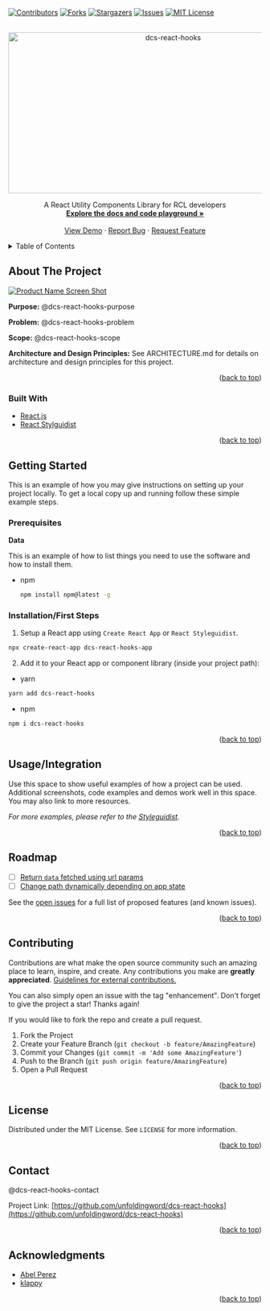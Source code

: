 <div id="top"></div>
<!--
*** Thanks for checking out the Best-README-Template. If you have a suggestion
*** that would make this better, please fork the repo and create a pull request
*** or simply open an issue with the tag "enhancement".
*** Don't forget to give the project a star!
*** Thanks again! Now go create something AMAZING! :D
-->


<!-- PROJECT SHIELDS -->
<!--
*** I'm using markdown "reference style" links for readability.
*** Reference links are enclosed in brackets [ ] instead of parentheses ( ).
*** See the bottom of this document for the declaration of the reference variables
*** for contributors-url, forks-url, etc. This is an optional, concise syntax you may use.
*** https://www.markdownguide.org/basic-syntax/#reference-style-links
-->
[![Contributors][contributors-shield]][contributors-url]
[![Forks][forks-shield]][forks-url]
[![Stargazers][stars-shield]][stars-url]
[![Issues][issues-shield]][issues-url]
[![MIT License][license-shield]][license-url]


<!-- PROJECT LOGO -->
<br />
<div align="center">
  <a href="https://github.com/unfoldingword/dcs-react-hooks">
    <img src="https://socialify.git.ci/unfoldingWord/dcs-react-hooks/image?description=1&font=Raleway&forks=1&issues=1&language=1&logo=https%3A%2F%2Fgit.door43.org%2Fassets%2Fimg%2Flogo.svg&name=1&owner=1&pattern=Charlie%20Brown&pulls=1&stargazers=1&theme=Light" alt="dcs-react-hooks" width="640" height="320" />
  </a>
  <p align="center">
    A React Utility Components Library for RCL developers
    <br />
    <a href="https://dcs-react-hooks.netlify.app"><strong>Explore the docs and code playground »</strong></a>
    <br />
    <br />
    <a href="https://dcs-react-hooks.netlify.app">View Demo</a>
    ·
    <a href="https://github.com/unfoldingword/dcs-react-hooks/issues">Report Bug</a>
    ·
    <a href="https://github.com/unfoldingword/dcs-react-hooks/issues">Request Feature</a>
  </p>
</div>


<!-- TABLE OF CONTENTS -->
<details>
  <summary>Table of Contents</summary>
  <ol>
    <li>
      <a href="#about-the-project">About The Project</a>
      <ul>
        <li><a href="#built-with">Built With</a></li>
      </ul>
    </li>
    <li>
      <a href="#getting-started">Getting Started</a>
      <ul>
        <li><a href="#prerequisites">Prerequisites</a></li>
        <li><a href="#installation">Installation</a></li>
      </ul>
    </li>
    <li><a href="#usage">Usage</a></li>
    <li><a href="#roadmap">Roadmap</a></li>
    <li><a href="#contributing">Contributing</a></li>
    <li><a href="#license">License</a></li>
    <li><a href="#contact">Contact</a></li>
    <li><a href="#acknowledgments">Acknowledgments</a></li>
  </ol>
</details>



<!-- ABOUT THE PROJECT -->
## About The Project

[![Product Name Screen Shot][product-screenshot]](https://dcs-react-hooks.netlify.app/)

**Purpose:**
@dcs-react-hooks-purpose

**Problem:**
@dcs-react-hooks-problem

**Scope:**
@dcs-react-hooks-scope

**Architecture and Design Principles:**
See ARCHITECTURE.md for details on architecture and design principles for this project.

<p align="right">(<a href="#top">back to top</a>)</p>



### Built With

* [React.js](https://reactjs.org/)
* [React Stylguidist](https://react-styleguidist.js.org)

<p align="right">(<a href="#top">back to top</a>)</p>


<!-- GETTING STARTED -->
## Getting Started

This is an example of how you may give instructions on setting up your project locally.
To get a local copy up and running follow these simple example steps.


### Prerequisites

**Data**

This is an example of how to list things you need to use the software and how to install them.
* npm
  ```bash
  npm install npm@latest -g
  ```

### Installation/First Steps

1. Setup a React app using `Create React App` or `React Styleguidist`.
  ```bash
  npx create-react-app dcs-react-hooks-app
  ```
2. Add it to your React app or component library (inside your project path):
  * yarn
  ```bash
  yarn add dcs-react-hooks
  ```
  * npm
  ```bash
  npm i dcs-react-hooks
  ```

<p align="right">(<a href="#top">back to top</a>)</p>


<!-- USAGE EXAMPLES -->
## Usage/Integration

Use this space to show useful examples of how a project can be used. Additional screenshots, code examples and demos work well in this space. You may also link to more resources.

_For more examples, please refer to the [Styleguidist](https://dcs-react-hooks.netlify.app/#usepermalinks)._

<p align="right">(<a href="#top">back to top</a>)</p>


<!-- ROADMAP -->
## Roadmap

- [ ] [Return `data` fetched using url params](https://github.com/unfoldingword/dcs-react-hooks/issues/16)
- [ ] [Change path dynamically depending on app state](https://github.com/unfoldingword/dcs-react-hooks/issues/4)

See the [open issues](https://github.com/unfoldingword/dcs-react-hooks/issues) for a full list of proposed features (and known issues).

<p align="right">(<a href="#top">back to top</a>)</p>


<!-- CONTRIBUTING -->
## Contributing

Contributions are what make the open source community such an amazing place to learn, inspire, and create. Any contributions you make are **greatly appreciated**.  [Guidelines for external contributions.](https://forum.door43.org)

You can also simply open an issue with the tag "enhancement".
Don't forget to give the project a star! Thanks again!

If you would like to fork the repo and create a pull request. 

1. Fork the Project
2. Create your Feature Branch (`git checkout -b feature/AmazingFeature`)
3. Commit your Changes (`git commit -m 'Add some AmazingFeature'`)
4. Push to the Branch (`git push origin feature/AmazingFeature`)
5. Open a Pull Request

<p align="right">(<a href="#top">back to top</a>)</p>


<!-- LICENSE -->
## License

Distributed under the MIT License. See `LICENSE` for more information.

<p align="right">(<a href="#top">back to top</a>)</p>


<!-- CONTACT -->
## Contact

@dcs-react-hooks-contact

Project Link: [https://github.com/unfoldingword/dcs-react-hooks](https://github.com/unfoldingword/dcs-react-hooks)

<p align="right">(<a href="#top">back to top</a>)</p>



<!-- ACKNOWLEDGMENTS -->
## Acknowledgments

* [Abel Perez](https://github.com/gatewaydevs)
* [klappy](https://github.com/klappy)

<p align="right">(<a href="#top">back to top</a>)</p>



<!-- MARKDOWN LINKS & IMAGES -->
<!-- https://www.markdownguide.org/basic-syntax/#reference-style-links -->
[contributors-shield]: https://img.shields.io/github/contributors/unfoldingword/dcs-react-hooks.svg?style=flat
[contributors-url]: https://github.com/unfoldingword/dcs-react-hooks/graphs/contributors
[forks-shield]: https://img.shields.io/github/forks/unfoldingword/dcs-react-hooks.svg?style=flat
[forks-url]: https://github.com/unfoldingword/dcs-react-hooks/network/members
[stars-shield]: https://img.shields.io/github/stars/unfoldingword/dcs-react-hooks.svg?style=flat
[stars-url]: https://github.com/unfoldingword/dcs-react-hooks/stargazers
[issues-shield]: https://img.shields.io/github/issues/unfoldingword/dcs-react-hooks.svg?style=flat
[issues-url]: https://github.com/unfoldingword/dcs-react-hooks/issues
[license-shield]: https://img.shields.io/github/license/unfoldingword/dcs-react-hooks.svg?style=flat
[license-url]: https://github.com/unfoldingword/dcs-react-hooks/blob/master/LICENSE
[product-screenshot]: https://github.com/unfoldingword/dcs-react-hooks/raw/master/public/screen-shot.png
